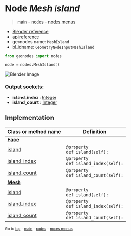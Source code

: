 # Node *Mesh Island*

> [main](../index.md) - [nodes](nodes.md) - [nodes menus](nodes_menus.md)

- [Blender reference](https://docs.blender.org/manual/en/latest/modeling/geometry_nodes/mesh/mesh_island.html)
- [api reference](https://docs.blender.org/api/current/bpy.types.GeometryNodeInputMeshIsland.html)
- geonodes name: `MeshIsland`
- bl_idname: `GeometryNodeInputMeshIsland`

```python
from geonodes import nodes

node = nodes.MeshIsland()
```

![Blender Image](https://docs.blender.org/manual/en/latest/_images/node-types_GeometryNodeInputMeshIsland.webp)

### Output sockets:

- **island_index** : [Integer](Integer.md)
- **island_count** : [Integer](Integer.md)

## Implementation

| Class or method name | Definition |
|----------------------|------------|
| **[Face](Face.md)** |
| [island](Face.md#island-property) | `@property`<br> `def island(self):` |
| [island_index](Face.md#island_index-property) | `@property`<br> `def island_index(self):` |
| [island_count](Face.md#island_count-property) | `@property`<br> `def island_count(self):` |
| **[Mesh](Mesh.md)** |
| [island](Mesh.md#island-property) | `@property`<br> `def island(self):` |
| [island_index](Mesh.md#island_index-property) | `@property`<br> `def island_index(self):` |
| [island_count](Mesh.md#island_count-property) | `@property`<br> `def island_count(self):` |

<sub>Go to [top](#node-Mesh-Island) - [main](../index.md) - [nodes](nodes.md) - [nodes menus](nodes_menus.md)</sub>

